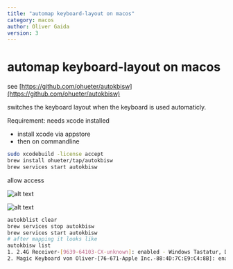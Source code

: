 ```yaml
---
title: "automap keyboard-layout on macos"
category: macos
author: Oliver Gaida
version: 3
---
```


# automap keyboard-layout on macos

see [https://github.com/ohueter/autokbisw](https://github.com/ohueter/autokbisw)

switches the keyboard layout when the keyboard is used automaticly.

Requirement: needs xcode installed

- install xcode via appstore
- then on commandline

```bash
sudo xcodebuild -license accept
brew install ohueter/tap/autokbisw
brew services start autokbisw
```

allow access

![alt text](https://snippets.schnatzefatt.de/images/macos-kb-l-1.png)

![alt text](https://snippets.schnatzefatt.de/images/macos-kb-l-0.png)

```bash
autokblist clear
brew services stop autokbisw
brew services start autokbisw
# after mapping it looks like
autokbisw list
1. 2.4G Receiver-[9639-64103-CX-unknown]: enabled - Windows Tastatur, Deutsch (org.unknown.keylayout.WindowsTastaturDeutsch)
2. Magic Keyboard von Oliver-[76-671-Apple Inc.-88:4D:7C:E9:C4:8B]: enabled - ABC – QWERTZ (com.apple.keylayout.ABC-QWERTZ)
```
